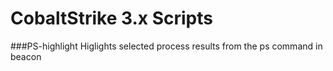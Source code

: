 # CobaltStrike 3.x Scripts

###PS-highlight
    Higlights selected process results from the ps command in beacon
